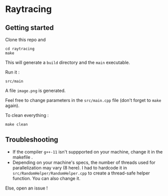 # Raytracing

## Getting started
Clone this repo and

```
cd raytracing
make
```

This will generate a `build` directory and the `main` executable.

Run it :
```
src/main
```

A file `image.png` is generated. 

Feel free to change parameters in the `src/main.cpp` file (don't forget to `make` again).

To clean everything : 
```
make clean
```

## Troubleshooting
- If the compiler `g++-11` isn't suppported on your machine, change it in the makefile .
- Depending on your machine's specs, the number of threads used for parallelization may vary (8 here). I had to hardcode it in `src/RandomHelper/RandomHelper.cpp` to create a thread-safe helper function. You can also change it.

Else, open an issue !